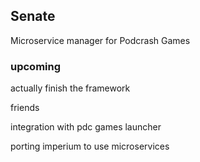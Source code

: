 ## Senate
Microservice manager for Podcrash Games

### upcoming

actually finish the framework

friends

integration with pdc games launcher

porting imperium to use microservices
